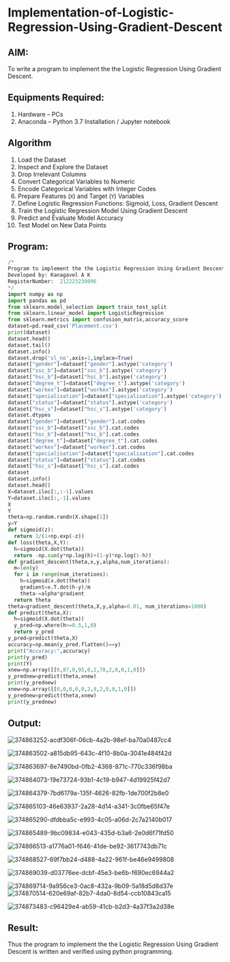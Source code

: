 # Implementation-of-Logistic-Regression-Using-Gradient-Descent

## AIM:
To write a program to implement the the Logistic Regression Using Gradient Descent.

## Equipments Required:
1. Hardware – PCs
2. Anaconda – Python 3.7 Installation / Jupyter notebook

## Algorithm
1. Load the Dataset     
2. Inspect and Explore the Dataset    
3. Drop Irrelevant Columns  
4. Convert Categorical Variables to Numeric  
5. Encode Categorical Variables with Integer Codes  
6. Prepare Features (`X`) and Target (`Y`) Variables  
7. Define Logistic Regression Functions: Sigmoid, Loss, Gradient Descent  
8. Train the Logistic Regression Model Using Gradient Descent  
9. Predict and Evaluate Model Accuracy  
10. Test Model on New Data Points  

## Program:
```python
/*
Program to implement the the Logistic Regression Using Gradient Descent.
Developed by: Kanagavel A K
RegisterNumber:  212223230096
*/
import numpy as np
import pandas as pd
from sklearn.model_selection import train_test_split
from sklearn.linear_model import LogisticRegression
from sklearn.metrics import confusion_matrix,accuracy_score
dataset=pd.read_csv('Placement.csv')
print(dataset)
dataset.head()
dataset.tail()
dataset.info()
dataset.drop('sl_no',axis=1,inplace=True)
dataset["gender"]=dataset["gender"].astype('category')
dataset["ssc_b"]=dataset["ssc_b"].astype('category')
dataset["hsc_b"]=dataset["hsc_b"].astype('category')
dataset["degree_t"]=dataset["degree_t"].astype('category')
dataset["workex"]=dataset["workex"].astype('category')
dataset["specialisation"]=dataset["specialisation"].astype('category')
dataset["status"]=dataset["status"].astype('category')
dataset["hsc_s"]=dataset["hsc_s"].astype('category')
dataset.dtypes
dataset["gender"]=dataset["gender"].cat.codes
dataset["ssc_b"]=dataset["ssc_b"].cat.codes
dataset["hsc_b"]=dataset["hsc_b"].cat.codes
dataset["degree_t"]=dataset["degree_t"].cat.codes
dataset["workex"]=dataset["workex"].cat.codes
dataset["specialisation"]=dataset["specialisation"].cat.codes
dataset["status"]=dataset["status"].cat.codes
dataset["hsc_s"]=dataset["hsc_s"].cat.codes
dataset
dataset.info()
dataset.head()
X=dataset.iloc[:,:-1].values
Y=dataset.iloc[:,-1].values
X
Y
theta=np.random.randn(X.shape[1])
y=Y
def sigmoid(z):
  return 1/(1+np.exp(-z))
def loss(theta,X,Y):
  h=sigmoid(X.dot(theta))
  return -np.sum(y*np.log(h)+(1-y)*np.log(1-h))
def gradient_descent(theta,x,y,alpha,num_iterations):
  m=len(y)
  for i in range(num_iterations):
    h=sigmoid(x.dot(theta))
    gradient=x.T.dot(h-y)/m
    theta-=alpha*gradient
  return theta
theta=gradient_descent(theta,X,y,alpha=0.01, num_iterations=1000)
def predict(theta,X):
  h=sigmoid(X.dot(theta))
  y_pred=np.where(h>=0.5,1,0)
  return y_pred
y_pred=predict(theta,X)
accuracy=np.mean(y_pred.flatten()==y)
print("Accuracy:",accuracy)
print(y_pred)
print(Y)
xnew=np.array([[0,87,0,95,0,2,78,2,0,0,1,0]])
y_prednew=predict(theta,xnew)
print(y_prednew)
xnew=np.array([[0,0,0,0,0,2,8,2,0,0,1,0]])
y_prednew=predict(theta,xnew)
print(y_prednew)

```

## Output:

![374863252-acdf306f-06cb-4a2b-98ef-ba70a0487cc4](https://github.com/user-attachments/assets/c038fdc6-a8c8-4e1b-8dc8-a0ef5918fcc9)

![374863502-a815db95-643c-4f10-8b0a-3041e484f42d](https://github.com/user-attachments/assets/82cf8757-0a12-4d56-ac95-f6bd655012b6)

![374863697-8e7490bd-0fb2-4368-871c-770c336f98ba](https://github.com/user-attachments/assets/8758a5a2-429f-4f1e-b606-c0e560b2b0ca)

![374864073-19e73724-93b1-4c19-b947-4d19925f42d7](https://github.com/user-attachments/assets/83cff383-f0bc-463e-8248-784c38368d8b)

![374864379-7bd6179a-135f-4626-82fb-1de700f2b8e0](https://github.com/user-attachments/assets/aefaae5c-ad85-4697-90b3-6ccca73ac466)

![374865103-46e63937-2a28-4d14-a341-3c0fbe65f47e](https://github.com/user-attachments/assets/ae1252f6-1dfa-4a84-b064-b935b2ec4d19)

![374865290-dfdbba5c-e993-4c05-a06d-2c7a2140b017](https://github.com/user-attachments/assets/a5487666-268f-4485-be1e-1d9c964538bf)

![374865489-9bc09834-e043-435d-b3a6-2e0d6f71fd50](https://github.com/user-attachments/assets/34e9098b-ed72-4eeb-86d8-041c06b72702)

![374866513-a1776a01-f646-41de-be92-3617743db71c](https://github.com/user-attachments/assets/8db1b3fd-ad17-474d-8ea4-e7b1c646ae00)

![374868527-69f7bb24-d488-4a22-961f-be46e9499808](https://github.com/user-attachments/assets/c17ea379-906c-42bf-95e6-5135daf9840b)

![374869039-d03776ee-dcbf-45e3-be6b-f690ec6944a2](https://github.com/user-attachments/assets/e2c049ec-7b39-4dbe-95d3-13ed223b97c4)

![374869714-9a956ce3-0ac8-432a-9b09-5a18d5d8d37e](https://github.com/user-attachments/assets/046ce566-8df3-4c9d-b180-2bbdca4851b2)
![374870514-620e69af-82b7-4da0-8d54-ccb10843ca15](https://github.com/user-attachments/assets/e09eefd0-86ea-47b0-a97f-34f33fc53961)

![374873483-c96429e4-ab59-41cb-b2d3-4a37f3a2d38e](https://github.com/user-attachments/assets/f8c5b5d9-525d-4f4a-8e99-ab5adbecb8f0)



## Result:
Thus the program to implement the the Logistic Regression Using Gradient Descent is written and verified using python programming.
